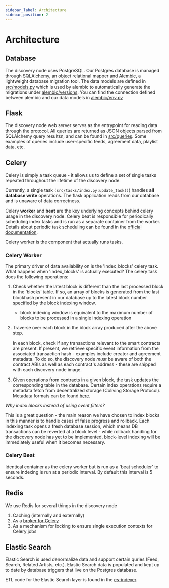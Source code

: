 ```yaml
---
sidebar_label: Architecture
sidebar_position: 2
---
```


# Architecture

## Database

The discovery node uses PostgreSQL. Our Postgres database is managed through [SQLAlchemy](https://www.sqlalchemy.org/), an object relational mapper and [Alembic](http://alembic.zzzcomputing.com/en/latest/index.html), a lightweight database migration tool. The data models are defined in [src/models.py](https://github.com/dgc-network/-protocol/blob/master/discovery-node/src/models.py) which is used by alembic to automatically generate the migrations under [alembic/versions](https://github.com/dgc-network/-protocol/tree/master/discovery-node/alembic/versions). You can find the connection defined between alembic and our data models in [alembic/env.py](https://github.com/dgc-network/-discovery-node/blob/develop/alembic/env.py)

## Flask

The discovery node web server serves as the entrypoint for reading data through the  protocol. All queries are returned as JSON objects parsed from SQLAlchemy query resultsn, and can be found in [src/queries](https://github.com/dgc-network/-protocol/tree/master/discovery-node/src/queries). Some examples of queries include user-specific feeds, agreement data, playlist data, etc.

## Celery

Celery is simply a task queue - it allows us to define a set of single tasks repeated throughout the lifetime of the discovery node.

Currently, a single task `(src/tasks/index.py:update_task()`) handles **all database write** operations. The flask application reads from our database and is unaware of data correctness.

Celery **worker** and **beat** are the key underlying concepts behind celery usage in the discovery node. Celery beat is responsible for periodically scheduling index tasks and is run as a separate container from the worker. Details about periodic task scheduling can be found in the [official documentation](http://docs.celeryproject.org/en/latest/userguide/periodic-tasks.html).

Celery worker is the component that actually runs tasks.

### Celery Worker

The primary driver of data availability on  is the 'index_blocks' celery task.
What happens when 'index_blocks' is actually executed? The celery task does the following operations:

1. Check whether the latest block is different than the last processed block in the ‘blocks’ table. If so, an array of blocks is generated from the last blockhash present in our database up to the latest block number specified by the block indexing window. 
    - block indexing window is equivalent to the maximum number of blocks to be processed in a single indexing operation
2. Traverse over each block in the block array produced after the above step. 

    In each block, check if any transactions relevant to the  smart contracts are present. If present, we retrieve specific event information from the associated transaction hash - examples include creator and agreement metadata. To do so, the discovery node *must* be aware of both the contract ABIs as well as each contract's address - these are shipped with each discovery node image. 

3. Given operations from  contracts in a given block, the task updates the corresponding table in the database. Certain index operations require a metadata fetch from decentralized storage (Coliving Storage Protocol). Metadata formats can be found [here](https://github.com/dgc-network/-protocol/blob/master/discovery-node/src/tasks/metadata.py).

*Why index blocks instead of using event filters?*

This is a great question - the main reason we have chosen to index blocks in this manner is to handle cases of false progress and rollback. Each indexing task opens a fresh database session, which means DB transactions can be reverted at a block level - while rollback handling for the discovery node has yet to be implemented, block-level indexing will be immediately useful when it becomes necessary.

### Celery Beat

Identical container as the celery worker but is run as a 'beat scheduler' to ensure indexing is run at a periodic interval. By default this interval is 5 seconds.

## Redis

We use Redis for several things in the discovery node

1. Caching (internally and externally)
2. As a [broker for Celery](http://docs.celeryproject.org/en/latest/getting-started/brokers/redis.html)
3. As a mechanism for locking to ensure single execution contexts for Celery jobs

## Elastic Search

Elastic Search is used denormalize data and support certain quries (Feed, Search, Related Artists, etc.). Elastic Search data is populated and kept up to date by database triggers that live on the Postgres database.

ETL code for the Elastic Search layer is found in the [es-indexer](https://github.com/dgc-network/-protocol/tree/master/discovery-node/es-indexer).